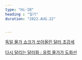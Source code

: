 ```yaml
---
type: "Hi-IB"
heading : "일기"
duration: "2022.AUG.22"


---
```

 
 
 
 
[독일 물가 쇼크가 쏘아올린 달러 초강세](/todo/images/[22071204]_221567.pdf)

[다시 달리는 달러화 : 유럽 물가가 도화선](/todo/images/[22071101]_221566.pdf)


